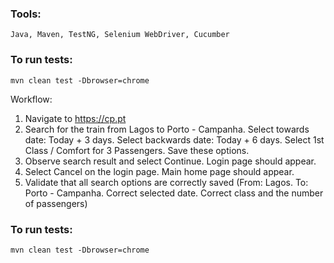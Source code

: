 ### Tools:
`Java, Maven, TestNG, Selenium WebDriver, Cucumber`

### To run tests:
`mvn clean test -Dbrowser=chrome`

Workflow:
1. Navigate to https://cp.pt
2. Search for the train from Lagos to Porto - Campanha. Select towards date: Today + 3 days. Select backwards date: Today + 6 days. Select 1st Class / Comfort for 3 Passengers. Save these options.
3. Observe search result and select Continue. Login page should appear.
4. Select Cancel on the login page. Main home page should appear.
5. Validate that all search options are correctly saved (From: Lagos. To: Porto - Campanha. Correct selected date. Correct class and the number of passengers)

### To run tests:
`mvn clean test -Dbrowser=chrome`
